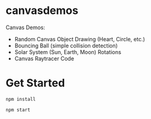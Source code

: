 # canvasdemos
Canvas Demos:

- Random Canvas Object Drawing (Heart, Circle, etc.)
- Bouncing Ball (simple collision detection)
- Solar System (Sun, Earth, Moon) Rotations
- Canvas Raytracer Code


# Get Started
`npm install`

`npm start`
